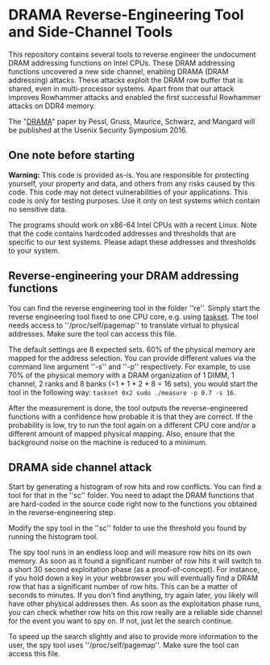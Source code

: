 # DRAMA Reverse-Engineering Tool and Side-Channel Tools
This repository contains several tools to reverse engineer the undocument DRAM addressing functions on Intel CPUs. These DRAM addressing functions uncovered a new side channel, enabling DRAMA (DRAM addressing) attacks.
These attacks exploit the DRAM row buffer that is shared, even in multi-processor systems. Apart from that our attack improves Rowhammer attacks and enabled the first successful Rowhammer attacks on DDR4 memory.

The "[DRAMA](https://www.usenix.org/conference/usenixsecurity16/technical-sessions/presentation/pessl)" paper by Pessl, Gruss, Maurice, Schwarz, and Mangard will be published at the Usenix Security Symposium 2016.

## One note before starting

**Warning:** This code is provided as-is. You are responsible for protecting yourself, your property and data, and others from any risks caused by this code. This code may not detect vulnerabilities of your applications. This code is only for testing purposes. Use it only on test systems which contain no sensitive data.

The programs should work on x86-64 Intel CPUs with a recent Linux. Note that the code contains hardcoded addresses and thresholds that are specific to our test systems. Please adapt these addresses and thresholds to your system.

## Reverse-engineering your DRAM addressing functions
You can find the reverse engineering tool in the folder ''re''. Simply start the reverse engineering tool fixed to one CPU core, e.g. using [taskset](http://linuxcommand.org/man_pages/taskset1.html). The tool needs access to ''/proc/self/pagemap'' to translate virtual to physical addresses. Make sure the tool can access this file.

The default settings are 8 expected sets. 60% of the physical memory are mapped for the address selection. You can provide different values via the command line argument ''-s'' and ''-p'' respectively. For example, to use 70% of the physical memory with a DRAM organization of 1 DIMM, 1 channel, 2 ranks and 8 banks (=1 * 1 * 2 * 8 = 16 sets), you would start the tool in the following way: `taskset 0x2 sudo ./measure -p 0.7 -s 16`.

After the measurement is done, the tool outputs the reverse-engineered functions with a confidence how probable it is that they are correct. If the probability is low, try to run the tool again on a different CPU core and/or a different amount of mapped physical mapping. Also, ensure that the background noise on the machine is reduced to a minimum.

## DRAMA side channel attack
Start by generating a histogram of row hits and row conflicts.
You can find a tool for that in the ''sc'' folder. You need to adapt the DRAM functions that are hard-coded in the source code right now to the functions you obtained in the reverse-engineering step.

Modify the spy tool in the ''sc'' folder to use the threshold you found by running the histogram tool.

The spy tool runs in an endless loop and will measure row hits on its own memory. As soon as it found a significant number of row hits it will switch to a short 30 second exploitation phase (as a proof-of-concept).
For instance, if you hold down a key in your webbrowser you will eventually find a DRAM row that has a significant number of row hits. This can be a matter of seconds to minutes. If you don't find anything, try again later, you likely will have other physical addresses then. As soon as the exploitation phase runs, you can check whether row hits on this row really are a reliable side channel for the event you want to spy on. If not, just let the search continue.

To speed up the search slightly and also to provide more information to the user, the spy tool uses ''/proc/self/pagemap''. Make sure the tool can access this file.

